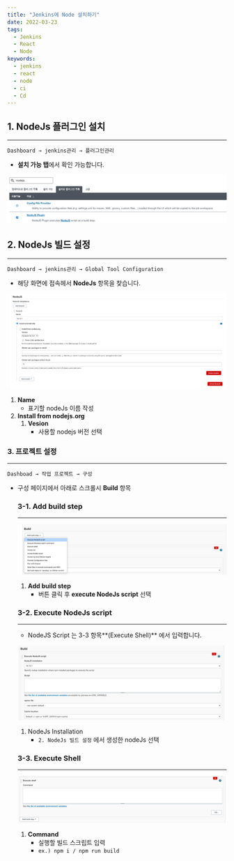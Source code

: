```yaml
---
title: "Jenkins에 Node 설치하기"
date: 2022-03-23
tags:
  - Jenkins
  - React
  - Node
keywords:
  - jenkins
  - react
  - node
  - ci
  - Cd
---
```

## 1. NodeJs 플러그인 설치

---

`Dashboard → jenkins관리 → 플러그인관리`

- **설치 가능 탭**에서 확인 가능합니다.

![NodeJs 플러그인 설치](../images/2022/jenkins/jenkins_node01.png)

## 2. NodeJs 빌드 설정

---

`Dashboard → jenkins관리 → Global Tool Configuration`

- 해당 화면에 접속헤서 **NodeJs** 항목을 찾습니다.

![NodeJs 빌드 설정](../images/2022/jenkins/jenkins_node02.png)

1. **Name**
    - 표기할 nodeJs 이름 작성
2. **Install from nodejs.org**
    1. **Vesion**
        - 사용할 nodejs 버전 선택

### 3. 프로젝트 설정

---

`Dashboad → 작업 프로젝트 → 구성`

- 구성 페이지에서 아래로 스크롤시 **Build** 항목
    
    ### 3-1. Add build step
    
    ---
    
    ![Add build step](../images/2022/jenkins/jenkins_node03.png)
    
    1. **Add build step**
        - 버튼 클릭 후 **execute NodeJs script** 선택
    
    ### 3-2. Execute NodeJs script
    
    ---
    
    - NodeJS Script 는 3-3 항목**(Execute Shell)** 에서 입력합니다.
    
    ![Execute NodeJs script](../images/2022/jenkins/jenkins_node04.png)
    
    1. NodeJs Installation
        - `2. NodeJs 빌드 설정` 에서 생성한 nodeJs 선택
    
    ### 3-3. Execute Shell
    
    ---
    
    ![Execute Shell](../images/2022/jenkins/jenkins_node05.png)
    
    1. **Command**
        - 실행할 빌드 스크립트 입력
        - `ex.) npm i / npm run build`